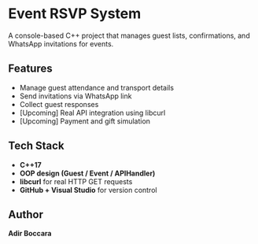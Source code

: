 # Event RSVP System 
A console-based C++ project that manages guest lists, confirmations, and WhatsApp invitations for events.

## Features
- Manage guest attendance and transport details  
- Send invitations via WhatsApp link  
- Collect guest responses  
- [Upcoming] Real API integration using libcurl  
- [Upcoming] Payment and gift simulation  

## Tech Stack
- **C++17**  
- **OOP design (Guest / Event / APIHandler)**  
- **libcurl** for real HTTP GET requests  
- **GitHub + Visual Studio** for version control  

## Author
**Adir Boccara**  

